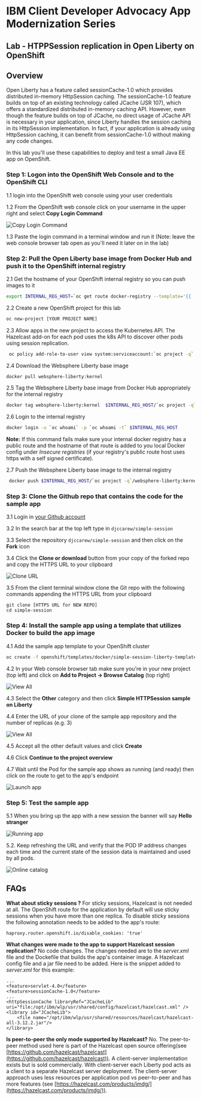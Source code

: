 # IBM Client Developer Advocacy App Modernization Series

## Lab - HTPPSession replication in Open Liberty on OpenShift

## Overview

Open Liberty has a feature called sessionCache-1.0 which provides distributed in-memory HttpSession caching. The sessionCache-1.0 feature builds on top of an existing technology called JCache (JSR 107), which offers a standardized distributed in-memory caching API. However, even though the feature builds on top of JCache, no direct usage of JCache API is necessary in your application, since Liberty handles the session caching in its HttpSession implementation. In fact, if your application is already using HttpSession caching, it can benefit from sessionCache-1.0 without making any code changes.

In this lab you'll use these  capabilities  to deploy and test  a small  Java EE app on OpenShift.

### Step 1: Logon into the OpenShift Web Console and to the OpenShift CLI

1.1 login into the OpenShift web console using  your user credentials

1.2 From the OpenShift web console click on your username in the upper right and select **Copy Login Command**

   ![Copy Login Command](images/ss3.png)

1.3 Paste the login command in a terminal window and run it (Note: leave the web console browser tab open as you'll need it later on in the lab)

### Step 2: Pull the Open Liberty base image from Docker Hub and push it to the OpenShift internal registry

2.1 Get the hostname of your OpenShift internal registry so you can push images to it

   ```bash
   export INTERNAL_REG_HOST=`oc get route docker-registry --template='{{ .spec.host }}' -n default`
   ```

2.2 Create a new OpenShift project for this lab

   ```bash
   oc new-project [YOUR PROJECT NAME]
   ```

2.3 Allow apps in the new project to access the Kubernetes API. The Hazelcast add-on for each pod  uses the k8s API to discover other pods using session replication.

   ```bash
    oc policy add-role-to-user view system:serviceaccount:`oc project -q`:default -n `oc project -q`
   ```

2.4 Download the Websphere Liberty base image

  ```bash
  docker pull websphere-liberty:kernel
  ```      

2.5 Tag the Websphere Liberty base image from Docker Hub appropriately for the internal registry

   ```bash
   docker tag websphere-liberty:kernel  $INTERNAL_REG_HOST/`oc project -q`/websphere-liberty:kernel
   ```

2.6 Login to the internal registry

   ```bash
   docker login -u `oc whoami` -p `oc whoami -t` $INTERNAL_REG_HOST
   ```
   **Note:** If this command fails make sure your internal docker registry  has a public route and the hostname of that route is added to you local Docker config under *Insecure registries* (if your registry's public route host uses https with a self signed certificate).

2.7 Push the Websphere Liberty base image to the internal registry

   ```bash
    docker push $INTERNAL_REG_HOST/`oc project -q`/websphere-liberty:kernel
   ```

### Step 3: Clone the Github repo that contains the code for the sample  app

3.1  Login in [your Github account](https://github.com)

3.2  In the search bar at the top left type in `djccarew/simple-session`

3.3  Select the repository `djccarew/simple-session` and then click on the **Fork** icon

3.4  Click the **Clone or download** button from your copy of the forked repo and copy the HTTPS URL to your clipboard

  ![Clone URL](images/ss00.png)

3.5  From the client terminal window clone the Git repo  with  the following commands  appending the HTTPS URL from your clipboard

   ```text
   git clone [HTTPS URL for NEW REPO]
   cd simple-session
   ```

### Step 4: Install the sample  app using a template that utilizes Docker  to build the app image   

4.1 Add the sample  app template to your OpenShift cluster

   ```bash
   oc create -f openshift/templates/docker/simple-session-liberty-template.yaml
   ```
4.2 In your Web console browser tab make sure you're in your new  project (top left) and click on **Add to Project -> Browse Catalog** (top right)

   ![View All](images/ss8.png)

4.3 Select the **Other** category and then click **Simple HTTPSession sample on Liberty**

4.4 Enter the URL of your clone of the sample app repository and the number of replicas (e.g. 3)

   ![View All](images/ss8.5.png)

4.5 Accept all the other default values and click **Create**

4.6 Click  **Continue to the project overview**

4.7 Wait until the Pod for the sample  app shows as running (and ready) then click on the route to get to the app's endpoint

   ![Launch app](images/ss9.png)

### Step 5: Test the sample app

5.1 When you bring up the app with a new session the banner will say **Hello stranger**

   ![Running app](images/ss10.png)

5.2. Keep refreshing the URL and verify that the POD IP address changes each time and the current state of the  session data is maintained and used by all pods.

   ![Online catalog](images/ss11.png)

## FAQs

**What about sticky sessions ?**
For sticky sessions, Hazelcast is not needed at all. The  OpenShift route for the application by default will use sticky sessions when you have more than one replica. To disable sticky sessions the following annotation needs to be added to the app's route:
```
haproxy.router.openshift.io/disable_cookies: 'true'
```

**What changes were made to the app to support Hazelcast session replication?**
No code changes. The changes needed are to the *server.xml* file and the Dockefile that builds the app's container image. A Hazelcast config file and a jar file need to be added. Here is the snippet added to *server.xml* for this example:

```
...
<feature>servlet-4.0</feature>
<feature>sessionCache-1.0</feature>
...
<httpSessionCache libraryRef="JCacheLib" uri="file:/opt/ibm/wlp/usr/shared/config/hazelcast/hazelcast.xml" />
<library id="JCacheLib">
    <file name="/opt/ibm/wlp/usr/shared/resources/hazelcast/hazelcast-all-3.12.2.jar"/>
</library>
```
**Is peer-to-peer the only mode supported by Hazelcast?**
No. The peer-to-peer method used here is part of the Hazelcast open source offering(see [https://github.com/hazelcast/hazelcast](https://github.com/hazelcast/hazelcast)). A client-server implementation exists but is sold commercially. With client-server each Liberty pod acts as a client to a separate Hazelcast server deployment. The client-server approach uses less resources per application pod vs peer-to-peer and has more features (see [https://hazelcast.com/products/imdg/](https://hazelcast.com/products/imdg/)).
